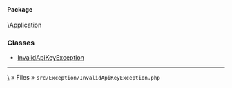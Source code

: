 ## 

#### Package
\Application







### Classes
* [InvalidApiKeyException](classes/InvalidApiKeyException)






***
[\\](Home) » Files » `src/Exception/InvalidApiKeyException.php`